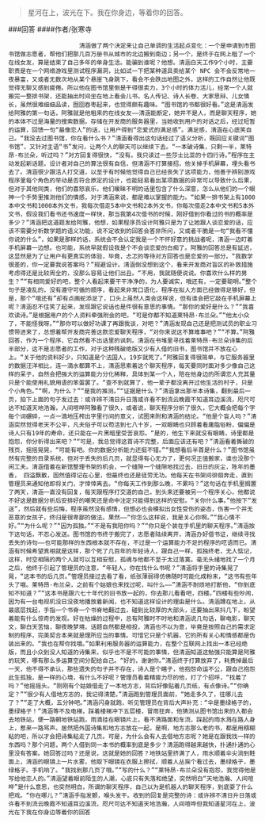 > 星河在上，波光在下。我在你身边，等着你的回答。

###回答
####作者/张寒寺

						清涵做了两个决定来让自己单调的生活起点变化：一个是申请到市图书馆做志愿者，帮他们把那几百万册书从城市的北边搬到南边；另一个，是终于在网上租了一个在线女友，算是结束了自己多年的单身生活。能骗到谁呢？他想。清涵白天工作9个小时，主要职责是在一个网络游戏里测试程序漏洞，比如试一下把某种道具卖给某个 NPC 会不会反常地一夜暴富，又或者无数次地从某个悬崖飞身跳下，看会不会跌出地图之外，这样的工作自然让他既觉得无聊又感到疲倦。所以他在图书馆里倒是干得很卖力，3个小时的体力活儿，经常一个人就搬完一整排书架，还能抽出时间坐在地上看会儿书，名人传记、诗人长卷、大家思辩、儿女情长，虽然很难细细品读，囫囵吞枣起来，也觉得颇有趣味。“图书馆的书都很好看。”这是清涵发给阿雅的第一句话，阿雅就是他租来的在线女友——清涵能断定，她并不是人，而是聊天程序，她的本体不过是海量的搜索数据，存储在开发商的服务器里，当她收到用户的对话之后，经过短暂的运算，回馈一句“最像恋人”的话，让用户得到“恋爱式的满足感”。满足感，清涵在心底笑自己。“我没去过图书馆，你在看什么书？”清涵看得出这句话经过了语义分析，既回应关键词“图书馆”，又针对主语“书”发问，让两个人的聊天可以继续下去。“一本破诗集，只剩一半，莱特昂·布兰朵，听过吗？”对方回复得很快，“没有。我只读过一些莎士比亚的十四行诗。”程序在主动发起新话题，设计者对自己的算法很有自信，但清涵不打算接招，他关掉手机屏幕，埋头看书去了。清涵很少跟活人打交道，以至于有时候他觉得自己已经丧失了这项能力，他善于辨别游戏程序里每个角色的举动是否符合原定的设计，也能轻易看出某项数据的异常可以导致什么后果，但对于其他同类，他们的喜怒哀乐，他们暧昧不明的话里包含了什么深意，怎么从他们的一个眼神一个手势里推测他们的情感，对于清涵来说，都是难以掌握的能力。“如果一排书架上有1000本中文书和1000本外文书，我每次借走5本中文书和2本外文书，你每次借走2本中文书和5本外文书，假设我们看书还书速度一样快，那当我第4次借书的时候，刚好借到你看过的书的概率是多少？”清涵把这道题发给阿雅，他想，如果程序员设计阿雅只是为了让她跟人谈恋爱的话，应该不需要分析数学题的语义功能，说不定收到的回答会答非所问，又或者干脆是一句“我看不懂你说的什么”，如果是那样的话，系统会不会认定我是一个不怀好意的挑战者呢，清涵一边盯着手机屏幕一边想。也可能，系统早就假设我是个不会谈恋爱的白痴了。阿雅的回答总是有延迟，这显然是为了让用户有更真实的体验，毕竟，忐忑的等待对方回答也是恋爱的一部分。“我数学很差的，你一定要我说答案吗？”规避设计。清涵倒没想到这个，看来开发商对盲区的补救措施考虑得还是比较周全的，没那么容易让他们出丑。“不用，我就随便说说。你喜欢什么样的男生？”“有相同爱好的吧，整个人看起来要干干净净的，为人要诚实，哦还有，一定要聪明。”整个句子是凌乱的，没有遵守可循的顺序，看起来非常口语化，程序在拟人方面已经做得足够好，但是，那个“哦还有”却有点画蛇添足了，口头上虽然人类会这样说，但有谁会把它敲在手机屏幕上呢？清涵忍不住笑了起来，发现跟它说话也是件很有意思的事情。“那你的爱好是什么？”“我喜欢读诗。”是根据用户的个人资料牵强附会的吧，“可是你都不知道莱特昂·布兰朵。”“他太小众了，不能怪我呀。”“那你可以做好功课了再跟我谈，对吧？”清涵发现自己还是把测试员的职业习惯带进来了，总想着帮开发商完善这款恋爱聊天程序，“对你来说这不算难事吧？”“不算。”阿雅回答，作为一个程序，它自然看不出话里的讽刺。清涵在书堆里寻找着莱特昂·布兰朵诗集的后半部分，这不是志愿者的工作，对于这种残破绝版又少有人借的旧书，图书馆并不放在心上。“关于他的资料好少，只知道是个法国人，19岁就死了。”阿雅回复得很简单，与它服务器里的数据汪洋相比，连一滴水都算不上，清涵思索着这个聊天程序，每天要同时面对多少像自己这样的呆子，自然会把强大的运算能力分化稀释，具体到某一个人，陪在他身边的所谓恋人充其量只是个能使用礼貌用语的笨蛋罢了。“查不到就算了，他一辈子都没离开过他生活的村子，只是个小角色。”“啊，为什么？”“是我的推测。”“证据是什么？”清涵拿出那半本诗集，翻到最后一页，拍下上面的句子发过去：或许辨不清日升日落或许看不到流云晚霞不知道耳边溪流，咫尺可达不知道天地浩瀚，人间喧哗阿雅看了很久，或者说，聊天程序分析了很久，它大概会把每个字每个词碾碎，一点一滴地压榨出字里行间的意义，试图来附和清涵的结论。“他是个盲人吗？”清涵突然觉得老天不公平，凡夫俗子可以苟活到七八十岁，一双眼睛也只顾着看庸脂俗粉，偏偏是诗人只有19年的寿命，还只能在一片黑暗里受苦哀怨。“是的，他生下来就没有眼睛，诗里都是抱怨，你分析得出来吧？”“可是，我总觉得这首诗不完整，后面应该还有吧？”清涵看着撕破的残页，摇摇晃晃，“可能有吧。你的数据分析能力还挺不错。”“我想看后半首是什么？”图书馆虽然有完整的目录系统，但对于丢失的后几页，就显得有心无力了，更何况正值搬家，谁也没那个闲工夫。清涵借着在新馆整理书架的机会，一个缝隙一个缝隙地找过去，旧日的灰尘，陈年的墨香， 四溢飘散，固然值得记在心里，但最终也还是徒劳无功。他每天在书架间徘徊奔走，直到管理员来通知他即将关门，才悻悻离去。“你每天工作到那么晚，不累吗？”这句话在手机里搁置了两天，清涵一直没有回复，每天跟程序打交道的自己，到头来还要被另一个程序关心，他都说不好这是数据分析后安排好的嘲笑还是命中注定只能得到这样的安慰。“关你什么事。”他按下“发送”，然后就有些后悔，程序虽然没有感情，但想必也会模拟出女性受伤的姿态，伤害一个并无恶意的女孩子，终归是很卑鄙的做法。果然——“你怎么这样说，我是关心你啊。”“我心情不好。”“为什么呢？”“因为孤独。”“不是有我陪你吗？”“你只是个装在手机里的聊天程序。”清涵按下这句话，不忍心发送。图书馆的书终于搬完了，志愿者陆续离开，清涵办好借书证，继续寻找丢失的诗句——也可能那样的东西根本就不存在，不过是一个运算能力不足的程序的呓语而已。清涵有时候希望真相就是这样，那个死了几百年的年轻诗人，跟自己一样，孤独终老，无人惦记，这样，时空相隔的两个人就可以互相安慰，孤魂与他都不至于太过落寞。毫无头绪地找了一个月之后，他终于引起了管理员的注意，“年轻人，你在找什么书呢？”清涵将手里的诗集晃了晃，“这本书的后几页。”管理员接过去看了看，纸张薄弱得仿佛随时可能化成粉末，“这书有些年头了哦。莱特昂·布兰朵，之前有个姑娘也来找过呢，叫什么——”清涵不耐烦地打断他，“你到底知不知道？”“这本书是跟六七十年代的旧书放一起的，你去那儿看看吧，四楼。”四楼有些吵闹，因为有一台电视机没日没夜地播放着新闻，也不知道这样设计的理由是什么。清涵蹲在地上，从最底层找起，手指一个书脊一个书脊地翻过去，碰到比较厚的大部头，还要抽出来抖几下，盼望着能有什么惊奇的发现。好在枯燥的过程中，总有阿雅时不时地和清涵说几句话，聊电影，聊天文，聊白天苦恼，聊夜晚梦境，话题自然都是相投，清涵也不以为意，毕竟是按照自己的需求定制的程序，完美契合本来就是理所应当的事情。可惜它只是个机器，它的所有关心和情感都是伪装出来的。“我也在帮你找哦。”如果利用服务器的运算能力，在整个互联网上找出一本已经绝版，而且小众到没人知道的诗集来，似乎也不是不可能的事情，但清涵知道这勉强只能算是阿雅的玩笑，哪有那么多运算空间分配给自己。“好的，谢谢你。”清涵终于打算放弃了，耗费掉最后一天，他不得不承认，那些遗失的句子并不存在，诗人是个瞎子，他抱怨命运不公，跟自己抱怨此生孤独，是一样的心境，有什么不好呢？管理员看着精疲力尽的他，打了个招呼，“找着了吗？”他摇摇头。“刚刚有个姑娘借走了一本地方志，背后好像贴着几页纸，有点像诗。”“你确定？”“很少有人借地方志的，我记得清楚。”清涵跑到管理员面前，“她走多久了，往哪儿去了？”“走了大概，五分钟吧。”清涵闪身就跑，听见管理员在背后大声补充：“伞是墨绿格子的，墨绿格子！”清涵等不及电梯，踩着楼梯冲下五层楼，冒雨狂奔，他猜测从图书馆出来的人都会去地铁站，便一路朝地铁站跑，雨滴挂在眼镜片上，看不清路面和车流，踩起的雨水溅在路人身上，惹来一路骂声。居然把外国诗集和地方志放在一起，是啊，地方志那么老的书，都是用糨糊粘的吧，所以才会把诗集粘走了几页。可是，为什么会有人去借地方志呢？她是在跟我找一样的东西吗？那个问题，两个人借到同一本书的概率到底是多少？清涵跑得越来越快，扑通扑通的心里没有答案。她回答过吗？还是说，这就是她的回答？地铁站里挤满了人，雨水顺着伞尖淌到鞋面上，清涵的眼镜上一片水雾，他取下眼镜在衣服上擦拭，顺着人丛挨个看过去，墨绿格子，墨绿格子。手机响了。“我找到那几页了哦。”“写的什么？”“莱特昂·布兰朵没有抱怨，我觉得他是写给他恋人的。”清涵望着眼前陌生的人潮，心底只有失落和绝望，突然明白“天地浩瀚、人间喧哗”是什么意思，也突然明白，所谓的聊天程序，自己以为是机器人的聊天程序，到底耍了什么把戏。“你在哪儿？”清涵手指发颤，喉头发干。收到的回复是完整的诗：或许辨不清日升日落或许看不到流云晚霞不知道耳边溪流，咫尺可达不知道天地浩瀚，人间喧哗但我知道星河在上，波光在下我在你身边等着你的回答 